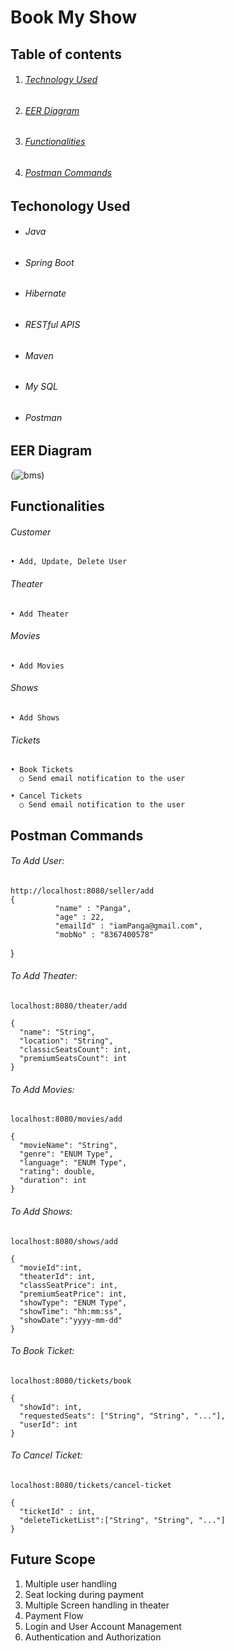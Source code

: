 # Book My Show

## Table of contents

1. ###### [Technology Used](https://github.com/muralimethani/Book_Your_Show_Backend/blob/master/README.md#techonology-used)

2. ###### [EER Diagram](https://github.com/muralimethani/Book_Your_Show_Backend/blob/master/README.md#eer-diagram-1)
 
3. ###### [Functionalities](https://github.com/muralimethani/Book_Your_Show_Backend/blob/master/README.md#functionalities-1)

4. ###### [Postman Commands](https://github.com/muralimethani/Book_Your_Show_Backend/blob/master/README.md#postman-commands-1)





## Techonology Used

- ###### Java

- ###### Spring Boot

- ###### Hibernate

- ###### RESTful APIS

- ###### Maven

- ###### My SQL

- ###### Postman



## EER Diagram
(![bms](https://github.com/muralimethani/Book_Your_Show_Backend/assets/116708943/d3752252-2eec-4a2b-bd68-0c9a7e1ae96a))





## Functionalities

###### Customer

	• Add, Update, Delete User
	


		
		
###### Theater

	• Add Theater


###### Movies

	• Add Movies

    
###### Shows

	• Add Shows
  
###### Tickets

	• Book Tickets
      ○ Send email notification to the user
      
    • Cancel Tickets
      ○ Send email notification to the user




## Postman Commands

###### To Add User:

	http://localhost:8080/seller/add
	{
              "name" : "Panga",
              "age" : 22,
              "emailId" : "iamPanga@gmail.com",
              "mobNo" : "8367400578"
}



###### To Add Theater:
	
	localhost:8080/theater/add

	{
      "name": "String",
      "location": "String",
      "classicSeatsCount": int,
      "premiumSeatsCount": int
	}
	

###### To Add Movies:

	localhost:8080/movies/add

	{
      "movieName": "String",
      "genre": "ENUM Type",
      "language": "ENUM Type",
      "rating": double,
      "duration": int
	}
	



###### To Add Shows:
	
	localhost:8080/shows/add

	{
      "movieId":int,
      "theaterId": int,
      "classSeatPrice": int,
      "premiumSeatPrice": int,
      "showType": "ENUM Type",
      "showTime": "hh:mm:ss",
      "showDate":"yyyy-mm-dd"
	}
	
	
	
###### To Book Ticket:	

	localhost:8080/tickets/book
  
    {
      "showId": int,
      "requestedSeats": ["String", "String", "..."],
      "userId": int
	}


###### To Cancel Ticket:	

	localhost:8080/tickets/cancel-ticket
  
    {
      "ticketId" : int,
      "deleteTicketList":["String", "String", "..."]
	}
	

## Future Scope

1. Multiple user handling 
2. Seat locking during payment
3. Multiple Screen handling in theater
4. Payment Flow
5. Login and User Account Management
6. Authentication and Authorization

	





